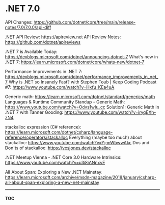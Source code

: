 # .NET 7.0

API Changes: https://github.com/dotnet/core/tree/main/release-notes/7.0/7.0.0/api-diff

.NET API Review: https://apireview.net
API Review Notes: https://github.com/dotnet/apireviews

.NET 7 is Available Today: https://devblogs.microsoft.com/dotnet/announcing-dotnet-7
What's new in .NET 7: https://learn.microsoft.com/dotnet/core/whats-new/dotnet-7

Performance Improvements in .NET 7: https://devblogs.microsoft.com/dotnet/performance_improvements_in_net_7
Why is .NET so Insanely Fast? with Stephen Toub | Keep Coding Podcast #7: https://www.youtube.com/watch?v=Hxfu_KEa4uA

Generic math: https://learn.microsoft.com/dotnet/standard/generics/math
Languages & Runtime Community Standup - Generic Math: https://www.youtube.com/watch?v=Odvs1wIu_cc
Solution1: Generic Math in .NET 7 with Tanner Gooding: https://www.youtube.com/watch?v=iryqEXh-zN4

stackalloc expression (C# reference): https://learn.microsoft.com/dotnet/csharp/language-reference/operators/stackalloc
Everything (maybe too much) about stackalloc: https://www.youtube.com/watch?v=YjnnWbwwAkc
Dos and Don'ts of stackalloc: https://vcsjones.dev/stackalloc

.NET Meetup Vienna - .NET Core 3.0 Hardware Intrinsics: https://www.youtube.com/watch?v=u3i8iANnxvE

All About Span: Exploring a New .NET Mainstay: https://learn.microsoft.com/archive/msdn-magazine/2018/january/csharp-all-about-span-exploring-a-new-net-mainstay

---
#### [TOC](./Content.md)
